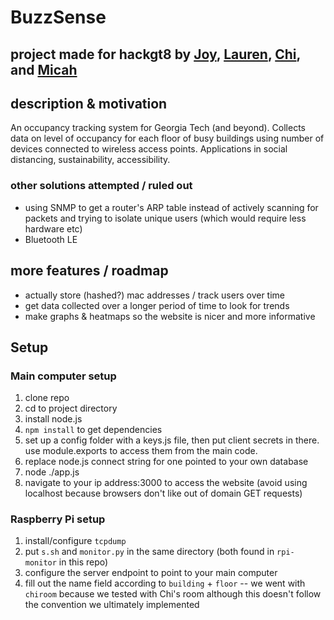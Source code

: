 # BuzzSense
## project made for hackgt8 by [Joy](https://github.com/joywying), [Lauren](https://github.com/Laireen), [Chi](https://github.com/udejiofor-chidobem), and [Micah](https://github.com/mielwyn)

## description & motivation
An occupancy tracking system for Georgia Tech (and beyond). Collects data on level of occupancy for each floor of busy buildings using number of devices connected to wireless access points. Applications in social distancing, sustainability, accessibility.

### other solutions attempted / ruled out

- using SNMP to get a router's ARP table instead of actively scanning for packets and trying to isolate unique users (which would require less hardware etc)
- Bluetooth LE

## more features / roadmap

- actually store (hashed?) mac addresses / track users over time
- get data collected over a longer period of time to look for trends
- make graphs & heatmaps so the website is nicer and more informative

## Setup
### Main computer setup
1. clone repo
2. cd to project directory
3. install node.js
4. `npm install` to get dependencies
5. set up a config folder with a keys.js file, then put client secrets in there. use module.exports to access them from the main code.
6. replace node.js connect string for one pointed to your own database
7. node ./app.js
8. navigate to your ip address:3000 to access the website (avoid using localhost because browsers don't like out of domain GET requests)

### Raspberry Pi setup
1. install/configure `tcpdump`
2. put `s.sh` and `monitor.py` in the same directory (both found in `rpi-monitor` in this repo)
3. configure the server endpoint to point to your main computer
4. fill out the name field according to `building` + `floor` -- we went with `chiroom` because we tested with Chi's room although this doesn't follow the convention we ultimately implemented
